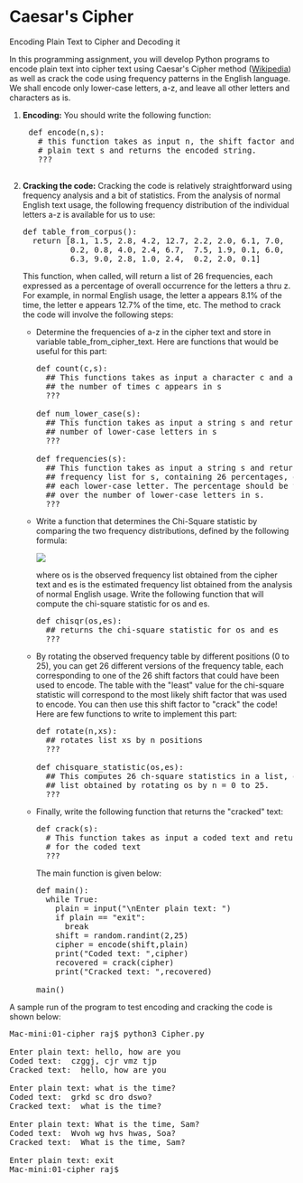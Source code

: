 # Caesar's Cipher
Encoding Plain Text to Cipher and Decoding it



In this programming assignment, you will develop Python programs to encode plain text into cipher text using Caesar's Cipher method ([Wikipedia](https://en.wikipedia.org/wiki/Caesar_cipher)) as well as crack the code using frequency patterns in the English language. We shall encode only lower-case letters, a-z, and leave all other letters and characters as is.

1.  **Encoding:** You should write the following function:
<pre>
    def encode(n,s):
      # this function takes as input n, the shift factor and
      # plain text s and returns the encoded string.
      ???
      </pre>
    
2.  **Cracking the code:** Cracking the code is relatively straightforward using frequency analysis and a bit of statistics. From the analysis of normal English text usage, the following frequency distribution of the individual letters a-z is available for us to use:
    <pre>
    def table_from_corpus():
      return [8.1, 1.5, 2.8, 4.2, 12.7, 2.2, 2.0, 6.1, 7.0,
              0.2, 0.8, 4.0, 2.4, 6.7,  7.5, 1.9, 0.1, 6.0,
              6.3, 9.0, 2.8, 1.0, 2.4,  0.2, 2.0, 0.1] </pre>
    
    This function, when called, will return a list of 26 frequencies, each expressed as a percentage of overall occurrence for the letters a thru z. For example, in normal English usage, the letter a appears 8.1% of the time, the letter e appears 12.7% of the time, etc. The method to crack the code will involve the following steps:
    -   Determine the frequencies of a-z in the cipher text and store in variable table_from_cipher_text. Here are functions that would be useful for this part:
        <pre>
        def count(c,s):
          ## This functions takes as input a character c and a string s and returns the 
          ## the number of times c appears in s
          ???
        
        def num_lower_case(s):
          ## This function takes as input a string s and returns the
          ## number of lower-case letters in s
          ???
        
        def frequencies(s):
          ## This function takes as input a string s and returns the
          ## frequency list for s, containing 26 percentages, one for
          ## each lower-case letter. The percentage should be taken
          ## over the number of lower-case letters in s.
          ???</pre>
        
    -   Write a function that determines the Chi-Square statistic by comparing the two frequency distributions, defined by the following formula:
        
        ![](https://tinman.cs.gsu.edu/~raj/1301/f22/p3/chisqr.png)
        
        where os is the observed frequency list obtained from the cipher text and es is the estimated frequency list obtained from the analysis of normal English usage. Write the following function that will compute the chi-square statistic for os and es.
        <pre>
        def chisqr(os,es):
          ## returns the chi-square statistic for os and es
          ???</pre>
        
    -   By rotating the observed frequency table by different positions (0 to 25), you can get 26 different versions of the frequency table, each corresponding to one of the 26 shift factors that could have been used to encode. The table with the "least" value for the chi-square statistic will correspond to the most likely shift factor that was used to encode. You can then use this shift factor to "crack" the code! Here are few functions to write to implement this part:
        <pre>
        def rotate(n,xs):
          ## rotates list xs by n positions
          ???
        
        def chisquare_statistic(os,es):
          ## This computes 26 ch-square statistics in a list, one for each 
          ## list obtained by rotating os by n = 0 to 25.
          ???</pre>
        
    -   Finally, write the following function that returns the "cracked" text:
        <pre>
        def crack(s):
          # This function takes as input a coded text and returns the plain text
          # for the coded text
          ???</pre>
        
        The main function is given below:
        <pre>
        def main():
          while True:
            plain = input("\nEnter plain text: ")
            if plain == "exit":
              break
            shift = random.randint(2,25)
            cipher = encode(shift,plain)
            print("Coded text: ",cipher)
            recovered = crack(cipher)
            print("Cracked text: ",recovered)
        
        main() </pre>
        

A sample run of the program to test encoding and cracking the code is shown below:
<pre>
Mac-mini:01-cipher raj$ python3 Cipher.py 

Enter plain text: hello, how are you
Coded text:  czggj, cjr vmz tjp
Cracked text:  hello, how are you

Enter plain text: what is the time?
Coded text:  grkd sc dro dswo?
Cracked text:  what is the time?

Enter plain text: What is the time, Sam?
Coded text:  Wvoh wg hvs hwas, Soa?
Cracked text:  What is the time, Sam?

Enter plain text: exit
Mac-mini:01-cipher raj$</pre>

